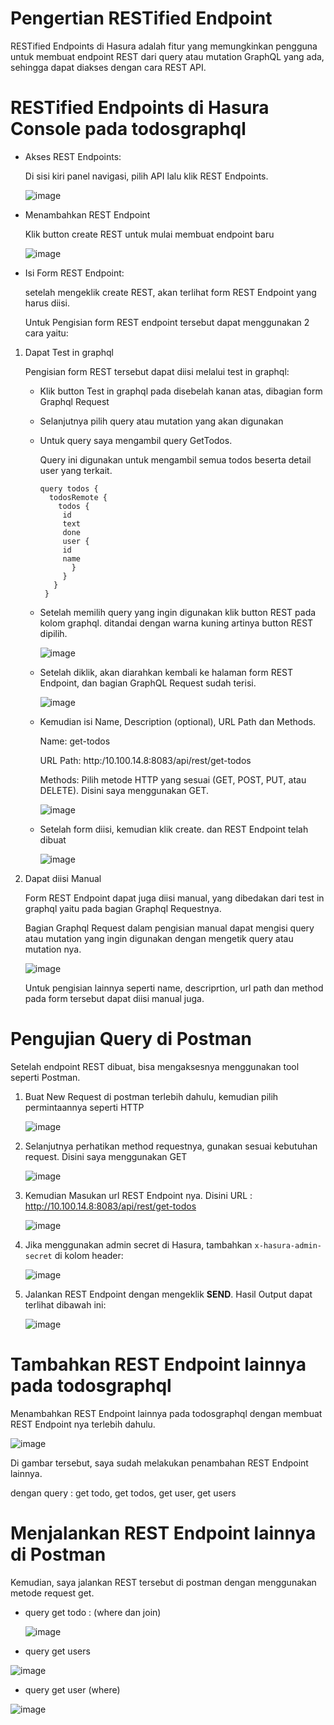 # Pengertian RESTified Endpoint

RESTified Endpoints di Hasura adalah fitur yang memungkinkan pengguna untuk membuat endpoint REST dari query atau mutation GraphQL yang ada, sehingga dapat diakses dengan cara REST API.

# RESTified Endpoints di Hasura Console pada todosgraphql

- Akses REST Endpoints:

   Di sisi kiri panel navigasi, pilih API lalu klik REST Endpoints.

   ![image](https://github.com/user-attachments/assets/5de021f6-5170-48f8-8722-1dd0a198d885)

- Menambahkan REST Endpoint

   Klik button create REST untuk mulai membuat endpoint baru

   ![image](https://github.com/user-attachments/assets/cd746c3b-fc84-483e-9683-f338614f2658)

- Isi Form REST Endpoint:

   setelah mengeklik create REST, akan terlihat form REST Endpoint yang harus diisi.

   Untuk Pengisian form REST endpoint tersebut dapat menggunakan 2 cara yaitu:

1. Dapat Test in graphql

   Pengisian form REST tersebut dapat diisi melalui test in graphql:

   - Klik button Test in graphql pada disebelah kanan atas, dibagian form Graphql Request
   - Selanjutnya pilih query atau mutation yang akan digunakan
   - Untuk query saya mengambil query GetTodos.

     Query ini digunakan untuk mengambil semua todos beserta detail user yang terkait.
     ```
     query todos {
       todosRemote {
         todos {
          id
          text
          done
          user {
          id
          name
            }
          }
        }
      }
     ```
   - Setelah memilih query yang ingin digunakan klik button REST pada kolom graphql. ditandai dengan warna kuning artinya button REST dipilih.

     ![image](https://github.com/user-attachments/assets/85b55023-ebbc-426f-99e7-df2349cc8ba5)

   - Setelah diklik, akan diarahkan kembali ke halaman form REST Endpoint, dan bagian GraphQL Request sudah terisi. 

     ![image](https://github.com/user-attachments/assets/3b1a7cd1-9b70-4d19-bd5e-ec65d49540d1)

   - Kemudian isi Name, Description (optional), URL Path dan Methods.

     Name: get-todos

     URL Path: http:/10.100.14.8:8083/api/rest/get-todos

     Methods: Pilih metode HTTP yang sesuai (GET, POST, PUT, atau DELETE). Disini saya menggunakan GET.

     ![image](https://github.com/user-attachments/assets/1b0ac3c6-b8fd-4b4a-ad9e-e7e8c21ed6e2)

   - Setelah form diisi, kemudian klik create. dan REST Endpoint telah dibuat
  
     ![image](https://github.com/user-attachments/assets/e67e324b-50ca-4b43-abe6-5d24257156ed)

2. Dapat diisi Manual

   Form REST Endpoint dapat juga diisi manual, yang dibedakan dari test in graphql yaitu pada bagian Graphql Requestnya.

   Bagian Graphql Request dalam pengisian manual dapat mengisi query atau mutation yang ingin digunakan dengan mengetik query atau mutation nya.

    ![image](https://github.com/user-attachments/assets/3b1a7cd1-9b70-4d19-bd5e-ec65d49540d1)

   Untuk pengisian lainnya seperti name, descriprtion, url path dan method pada form tersebut dapat diisi manual juga.
   
# Pengujian Query di Postman

Setelah endpoint REST dibuat, bisa mengaksesnya menggunakan tool seperti Postman.

1. Buat New Request di postman terlebih dahulu, kemudian pilih permintaannya seperti HTTP

   ![image](https://github.com/user-attachments/assets/3ce53611-f78b-49d6-aa85-8fca4eff914c)

2. Selanjutnya perhatikan method requestnya, gunakan sesuai kebutuhan request. Disini saya menggunakan GET

   ![image](https://github.com/user-attachments/assets/119d3ca6-ae8d-4de1-b063-d4715b583093)

3. Kemudian Masukan url REST Endpoint nya. Disini URL : http://10.100.14.8:8083/api/rest/get-todos

   ![image](https://github.com/user-attachments/assets/894c8fe6-fbae-4e1a-a67c-1df221d3f31e)

4. Jika menggunakan admin secret di Hasura, tambahkan `x-hasura-admin-secret` di kolom header:

   ![image](https://github.com/user-attachments/assets/1d30147a-1729-46d5-a304-4b1d1cc0d20d)

5. Jalankan REST Endpoint dengan mengeklik **SEND**. Hasil Output dapat terlihat dibawah ini:

   ![image](https://github.com/user-attachments/assets/4a12324e-35f4-45fc-8621-6b891c85aec4)

# Tambahkan REST Endpoint lainnya pada todosgraphql

Menambahkan REST Endpoint lainnya pada todosgraphql dengan membuat REST Endpoint nya terlebih dahulu.

![image](https://github.com/user-attachments/assets/f08bb2fb-9a98-4de1-bc95-3069c998779c)

Di gambar tersebut, saya sudah melakukan penambahan REST Endpoint lainnya. 

dengan query : get todo, get todos, get user, get users

# Menjalankan REST Endpoint lainnya di Postman

Kemudian, saya jalankan REST tersebut di postman dengan menggunakan metode request get. 

- query get todo : (where dan join)

  ![image](https://github.com/user-attachments/assets/646d2065-2c2f-4178-81c3-8f7ca9e6c7af)

- query get users

![image](https://github.com/user-attachments/assets/4fe66481-2aeb-43b8-9cca-434b957a86c9)

- query get user (where)

![image](https://github.com/user-attachments/assets/f23f8445-5058-40cd-a480-accaaec92954)


   




     

     




     
